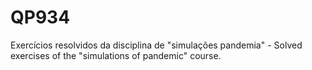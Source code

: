 # QP934
Exercícios resolvidos da disciplina de "simulações pandemia" - Solved exercises of the "simulations of pandemic" course.
